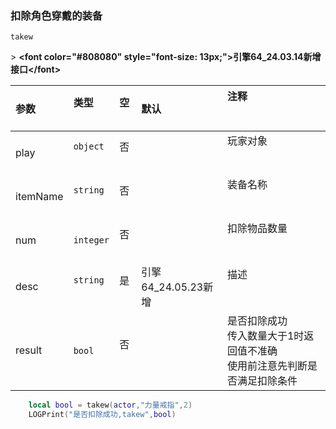 ### 扣除角色穿戴的装备

`takew`

&gt; **&lt;font color="#808080" style="font-size: 13px;"&gt;引擎64_24.03.14新增接口&lt;/font&gt;**

| 参数     | 类型      | 空   | 默认                | 注释                                                                            |
| :------- | :-------- | :--- | :------------------ | :------------------------------------------------------------------------------ |
| play     | `object`  | 否   |                     | 玩家对象                                                                        |
| itemName | `string`  | 否   |                     | 装备名称                                                                        |
| num      | `integer` | 否   |                     | 扣除物品数量                                                                    |
| desc     | `string`  | 是   | 引擎64_24.05.23新增 | 描述                                                                            |
| result   | `bool`    | 否   |                     | 是否扣除成功<br />传入数量大于1时返回值不准确<br />使用前注意先判断是否满足扣除条件 |
```lua
    local bool = takew(actor,"力量戒指",2)
    LOGPrint("是否扣除成功,takew",bool)
```

